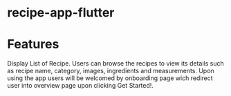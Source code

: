 # recipe-app-flutter

# Features
Display List of Recipe. Users can browse the recipes to view its details such as recipe name, category, images, ingredients and measurements. Upon using the app users will be welcomed by onboarding page wich redirect user into overview page upon clicking Get Started!.
